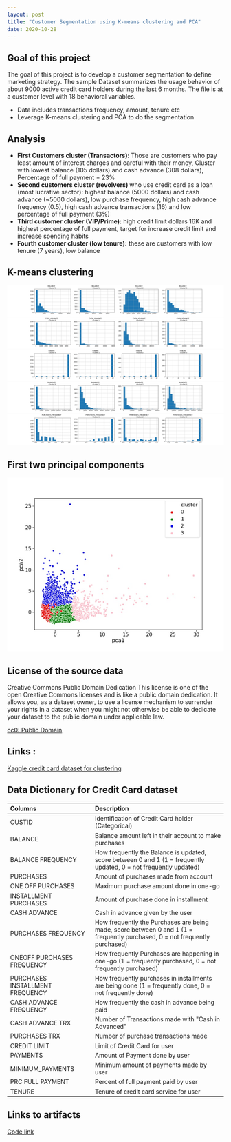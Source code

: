 ```yaml
---
layout: post
title: "Customer Segmentation using K-means clustering and PCA"
date: 2020-10-28
---
```


<h2><strong> Goal of this project </strong></h2>
<p>The goal of this project is to develop a customer segmentation to define marketing strategy. The
sample Dataset summarizes the usage behavior of about 9000 active credit card holders during the last 6 months. The file is at a customer level with 18 behavioral variables.</p>

<ul><li>Data includes transactions frequency, amount, tenure etc</li>
    <li>Leverage K-means clustering and PCA to do the segmentation</li></ul>

<h2><strong> Analysis</strong></h2>
<ul><li><strong>First Customers cluster (Transactors): </strong>Those are customers who pay least amount of interest charges and careful with their money, Cluster with lowest balance (105 dollars) and cash advance (308 dollars), Percentage of full payment = 23%</li>
<li><strong>Second customers cluster (revolvers) </strong> who use credit card as a loan (most lucrative sector): highest balance (5000 dollars) and cash advance (~5000 dollars), low purchase frequency, high cash advance frequency (0.5), high cash advance transactions (16) and low percentage of full payment (3%)</li>
<li><strong>Third customer cluster (VIP/Prime):</strong> high credit limit dollars 16K and highest percentage of full payment, target for increase credit limit and increase spending habits</li>
<li><strong>Fourth customer cluster (low tenure):</strong> these are customers with low tenure (7 years), low balance</li></ul>

<h2> K-means clustering </h2>

![K-means clustering](/assets/Kmeans-BALANCE.jpg)
![K-means clustering](/assets/Kmeans-CASH_ADVANCE.jpg)
![K-means clustering](/assets/Kmeans-TENURE.jpg)
![K-means clustering](/assets/Kmeans-PAYMENTS.jpg)
![K-means clustering](/assets/Kmeans-PURCHASES_FREQUENCY.jpg)

<h2> First two principal components </h2>

![First two Principal Components](/assets/PCA.jpg)

<h2><strong>License of the source data </strong></h2>
<p>Creative Commons Public Domain Dedication
This license is one of the open Creative Commons licenses and is like a public domain dedication. It allows you, as a dataset owner, to use a license mechanism to surrender your rights in a dataset when you might not otherwise be able to dedicate your dataset to the public domain under applicable law.</p>
<a href="https://creativecommons.org/publicdomain/zero/1.0/">cc0: Public Domain</a> 

<h2><strong>Links :</strong></h2>
 <a href="https://www.kaggle.com/arjunbhasin2013/ccdata">Kaggle credit card dataset for clustering</a>
 
<h2><strong>Data Dictionary for Credit Card dataset</strong></h2>

| Columns | Description | 
| :------------- | :----------  | 
|CUSTID  |Identification of Credit Card holder (Categorical)|
|BALANCE | Balance amount left in their account to make purchases|  
|BALANCE FREQUENCY |How frequently the Balance is updated, score between 0 and 1 (1 = frequently updated, 0 = not frequently updated)|
|PURCHASES |Amount of purchases made from account|
|ONE OFF PURCHASES |Maximum purchase amount done in one-go|
|INSTALLMENT PURCHASES |Amount of purchase done in installment|
|CASH ADVANCE |Cash in advance given by the user|
|PURCHASES FREQUENCY |How frequently the Purchases are being made, score between 0 and 1 (1 = frequently purchased, 0 = not frequently purchased)|
|ONEOFF PURCHASES FREQUENCY |How frequently Purchases are happening in one-go (1 = frequently purchased, 0 = not frequently purchased)|
|PURCHASES INSTALLMENT FREQUENCY |How frequently purchases in installments are being done (1 = frequently done, 0 = not frequently done)|
|CASH ADVANCE FREQUENCY |How frequently the cash in advance being paid|
|CASH ADVANCE TRX |Number of Transactions made with "Cash in Advanced"|
|PURCHASES TRX |Number of purchase transactions made|
|CREDIT LIMIT |Limit of Credit Card for user|
|PAYMENTS |Amount of Payment done by user|
|MINIMUM_PAYMENTS | Minimum amount of payments made by user|
|PRC FULL PAYMENT |Percent of full payment paid by user|
|TENURE |Tenure of credit card service for user|

<h2><strong>Links to artifacts</strong></h2>
<a href="/assets/Credit_Card_Customer_Segmentation.ipynb">Code link</a>

